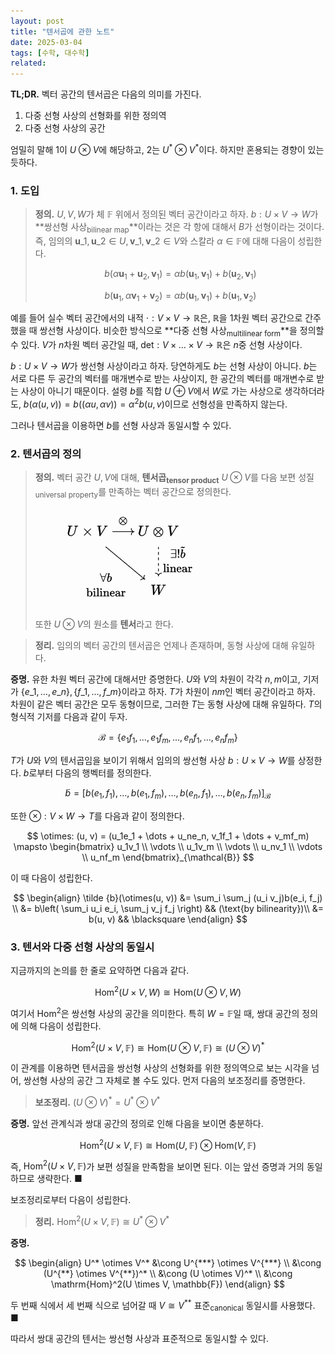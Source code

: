 ```yaml
---
layout: post
title: "텐서곱에 관한 노트"
date: 2025-03-04
tags: [수학, 대수학]
related:
---
```


**TL;DR.** 벡터 공간의 텐서곱은 다음의 의미를 가진다.

1. 다중 선형 사상의 선형화를 위한 정의역
2. 다중 선형 사상의 공간

엄밀히 말해 1이 $U \otimes V$에 해당하고, 2는 $U^\ast \otimes V^\ast$이다. 하지만 혼용되는 경향이 있는 듯하다.

### 1. 도입

> **정의.** $U, V, W$가 체 $\mathbb{F}$ 위에서 정의된 벡터 공간이라고 하자. $b: U \times V \to W$가 **쌍선형 사상<sub>bilinear map</sub>**이라는 것은 각 항에 대해서 $B$가 선형이라는 것이다. 즉, 임의의 $\mathbf{u}\_1, \mathbf{u}\_2 \in U, \mathbf{v}\_1, \mathbf{v}\_2 \in V$와 스칼라 $\alpha \in \mathbb{F}$에 대해 다음이 성립한다.
>
> $$
> b(\alpha \mathbf{u}_1 + \mathbf{u}_2, \mathbf{v}_1) = \alpha b(\mathbf{u}_1, \mathbf{v}_1) + b(\mathbf{u}_2, \mathbf{v}_1)
> $$
>
> $$
> b(\mathbf{u}_1, \alpha \mathbf{v}_1 + \mathbf{v}_2) = \alpha b(\mathbf{u}_1, \mathbf{v}_1) + b(\mathbf{u}_1, \mathbf{v}_2)
> $$

예를 들어 실수 벡터 공간에서의 내적 $\cdot : V \times V \to \mathbb{R}$은, $\mathbb{R}$을 1차원 벡터 공간으로 간주했을 때 쌍선형 사상이다. 비슷한 방식으로 **다중 선형 사상<sub>multilinear form</sub>**을 정의할 수 있다. $V$가 $n$차원 벡터 공간일 때, $\mathrm{det}: V \times \dots \times V \to \mathbb{R}$은 $n$중 선형 사상이다.

$b: U \times V \to W$가 쌍선형 사상이라고 하자. 당연하게도 $b$는 선형 사상이 아니다. $b$는 서로 다른 두 공간의 벡터를 매개변수로 받는 사상이지, 한 공간의 벡터를 매개변수로 받는 사상이 아니기 때문이다. 설령 $b$를 직합 $U \oplus V$에서 $W$로 가는 사상으로 생각하더라도, $b(\alpha(u, v)) = b((\alpha u, \alpha v)) = \alpha^2 b(u, v)$이므로 선형성을 만족하지 않는다.

그러나 텐서곱을 이용하면 $b$를 선형 사상과 동일시할 수 있다.

### 2. 텐서곱의 정의

> **정의.** 벡터 공간 $U, V$에 대해, **텐서곱<sub>tensor product</sub>** $U \otimes V$를 다음 보편 성질<sub>universal property</sub>를 만족하는 벡터 공간으로 정의한다.
>
> <img src="/public/tensor.png" width="280px" style="margin: 0 auto; mix-blend-mode: multiply;">
>
> 또한 $U \otimes V$의 원소를 **텐서**라고 한다.

> **정리.** 임의의 벡터 공간의 텐서곱은 언제나 존재하며, 동형 사상에 대해 유일하다.

**증명.** 유한 차원 벡터 공간에 대해서만 증명한다. $U$와 $V$의 차원이 각각 $n, m$이고, 기저가 $\lbrace  e\_1, \dots, e\_n\rbrace , \lbrace  f\_1, \dots, f\_m\rbrace$이라고 하자. $T$가 차원이 $nm$인 벡터 공간이라고 하자. 차원이 같은 벡터 공간은 모두 동형이므로, 그러한 $T$는 동형 사상에 대해 유일하다. $T$의 형식적 기저를 다음과 같이 두자.

$$
\mathcal{B} = \{ e_1f_1, \dots, e_1f_m, \dots, e_nf_1, \dots, e_nf_m \}
$$

$T$가 $U$와 $V$의 텐서곱임을 보이기 위해서 임의의 쌍선형 사상 $b: U \times V \to W$를 상정한다. $b$로부터 다음의 행벡터를 정의한다.

$$
\tilde {b} = \big[ b(e_1, f_1), \dots, b(e_1, f_m), \dots, b(e_n, f_1), \dots, b(e_n, f_m) \big]_\mathcal{B}
$$

또한 $\otimes: V \times W \to T$를 다음과 같이 정의한다.

$$
\otimes: (u, v) = (u_1e_1 + \dots + u_ne_n, v_1f_1 + \dots + v_mf_m) \mapsto \begin{bmatrix} u_1v_1 \\ \vdots \\ u_1v_m \\ \vdots \\ u_nv_1 \\ \vdots \\ u_nf_m \end{bmatrix}_{\mathcal{B}}
$$

이 때 다음이 성립한다.

$$
\begin{align}
\tilde {b}(\otimes(u, v)) &= \sum_i \sum_j (u_i v_j)b(e_i, f_j) \\
&= b\left( \sum_i   u_i e_i, \sum_j v_j f_j \right)  && (\text{by bilinearity})\\
&= b(u, v) && \blacksquare
\end{align}
$$

### 3. 텐서와 다중 선형 사상의 동일시

지금까지의 논의를 한 줄로 요약하면 다음과 같다.

$$
\mathrm{Hom}^2(U \times V, W) \cong \mathrm{Hom}(U \otimes V, W)
$$

여기서 $\mathrm{Hom}^2$은 쌍선형 사상의 공간을 의미한다. 특히 $W = \mathbb{F}$일 때, 쌍대 공간의 정의에 의해 다음이 성립한다.

$$
\mathrm{Hom}^2(U \times V, \mathbb{F}) \cong \mathrm{Hom}(U \otimes V, \mathbb{F}) \cong (U \otimes V)^*
$$

이 관계를 이용하면 텐서곱을 쌍선형 사상의 선형화를 위한 정의역으로 보는 시각을 넘어, 쌍선형 사상의 공간 그 자체로 볼 수도 있다. 먼저 다음의 보조정리를 증명한다.

> **보조정리.** $(U \otimes V)^\ast = U^\ast \otimes V^\ast$

**증명.** 앞선 관계식과 쌍대 공간의 정의로 인해 다음을 보이면 충분하다.

$$
\mathrm{Hom}^2(U \times V, \mathbb{F}) \cong \mathrm{Hom}(U, \mathbb{F}) \otimes \mathrm{Hom}(V, \mathbb{F})
$$

즉, $\mathrm{Hom}^2(U \times V, \mathbb{F})$가 보편 성질을 만족함을 보이면 된다. 이는 앞선 증명과 거의 동일하므로 생략한다. ■

보조정리로부터 다음이 성립한다.

> **정리.** $\mathrm{Hom}^2(U \times V, \mathbb{F}) \cong U^\ast \otimes V^\ast$

**증명.**

$$
\begin{align}
U^* \otimes V^* &\cong U^{***} \otimes V^{***} \\
&\cong (U^{**} \otimes V^{**})^* \\
&\cong (U \otimes V)^* \\
&\cong \mathrm{Hom}^2(U \times V, \mathbb{F})
\end{align}
$$

두 번째 식에서 세 번째 식으로 넘어갈 때 $V \cong V^{\ast\ast}$ 표준<sub>canonical</sub> 동일시를 사용했다. ■

따라서 쌍대 공간의 텐서는 쌍선형 사상과 표준적으로 동일시할 수 있다.
